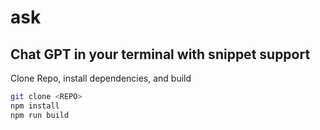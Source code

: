 # ask

## Chat GPT in your terminal with snippet support

Clone Repo, install dependencies, and build

```bash
git clone <REPO>
npm install
npm run build
```
